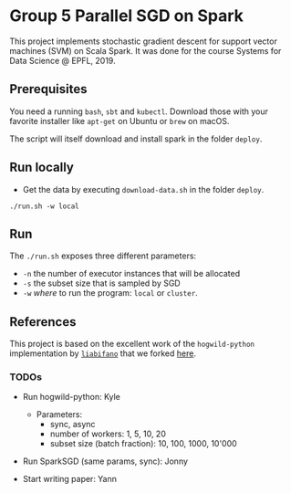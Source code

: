 # Group 5 Parallel SGD on Spark

This project implements stochastic gradient descent for support vector machines
(SVM) on Scala Spark. It was done for the course Systems for Data Science @
EPFL, 2019.

## Prerequisites

You need a running `bash`, `sbt` and `kubectl`.
Download those with your favorite installer like `apt-get` on Ubuntu or `brew`
on macOS.

The script will itself download and install spark in the folder `deploy`.

## Run locally

- Get the data by executing `download-data.sh` in the folder `deploy`.

```
./run.sh -w local
```

## Run
The `./run.sh` exposes three different parameters:

- `-n` the number of executor instances that will be allocated
- `-s` the subset size that is sampled by SGD
- `-w` _where_ to run the program: `local` or `cluster`.

## References

This project is based on the excellent work of the `hogwild-python`
implementation by [`liabifano`](https://github.com/liabifano/hogwild-python)
that we forked [here](https://github.com/kyleger/hogwild-python).

### TODOs

- Run hogwild-python: Kyle
  - Parameters:
    - sync, async
    - number of workers: 1, 5, 10, 20
    - subset size (batch fraction): 10, 100, 1000, 10'000

- Run SparkSGD (same params, sync): Jonny

- Start writing paper: Yann
